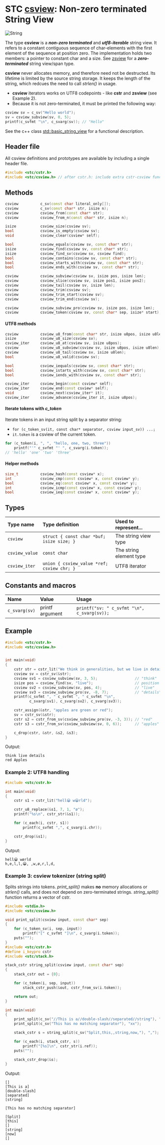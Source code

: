 # STC [csview](../include/stc/csview.h): Non-zero terminated String View
![String](pics/string.jpg)

The type **csview** is a ***non-zero terminated*** and ***utf8-iterable*** string view. It refers to a
constant contiguous sequence of char-elements with the first element of the sequence at position zero.
The implementation holds two members: a pointer to constant char and a size. See [zsview](zsview_api.md)
for a ***zero-terminated*** string view/span type.

**csview** never allocates memory, and therefore need not be destructed. Its lifetime is limited by the
source string storage. It keeps the length of the string, which redcues the need to call *strlen()* in
usage.

- **csview** iterators works on UTF8 codepoints - like **cstr** and **zsview** (see Example 2).
- Because it is not zero-terminated, it must be printed the following way:
```c++
csview sv = c_sv("Hello world");
sv = csview_subview(sv, 0, 5);
printf(c_svfmt "\n", c_svarg(sv)); // "Hello"
```

See the c++ class [std::basic_string_view](https://en.cppreference.com/w/cpp/string/basic_string_view)
for a functional description.

## Header file

All csview definitions and prototypes are available by including a single header file.

```c++
#include <stc/cstr.h>
#include <stc/csview.h> // after cstr.h: include extra cstr-csview functions
```
## Methods

```c++
csview          c_sv(const char literal_only[]);                        // from string literal only
csview          c_sv(const char* str, isize n);                         // from a const char* and length n
csview          csview_from(const char* str);                           // from const char* str
csview          csview_from_n(const char* str, isize n);                // alias for c_sv(str, n)

isize           csview_size(csview sv);
bool            csview_is_empty(csview sv);
void            csview_clear(csview* self);

bool            csview_equals(csview sv, const char* str);
isize           csview_find(csview sv, const char* str);
isize           csview_find_sv(csview sv, csview find);
bool            csview_contains(csview sv, const char* str);
bool            csview_starts_with(csview sv, const char* str);
bool            csview_ends_with(csview sv, const char* str);

csview          csview_subview(csview sv, isize pos, isize len);
csview          csview_slice(csview sv, isize pos1, isize pos2);
csview          csview_tail(csview sv, isize len);                      // span of the trailing len bytes
csview          csview_trim(csview sv);                                 // trim whitespace and ctrl-chars on both ends
csview          csview_trim_start(csview sv);                           // trim from start of view
csview          csview_trim_end(csview sv);                             // trim from end of view

csview          csview_subview_pro(csview sv, isize pos, isize len);    // negative pos count from end
csview          csview_token(csview sv, const char* sep, isize* start); // *start > sv.size after last token
```

#### UTF8 methods
```c++
csview          csview_u8_from(const char* str, isize u8pos, isize u8len); // construct csview with u8len runes
isize           csview_u8_size(csview sv);                              // number of utf8 runes
csview_iter     csview_u8_at(csview sv, isize u8pos);                   // get rune at rune position
csview          csview_u8_subview(csview sv, isize u8pos, isize u8len); // utf8 span
csview          csview_u8_tail(csview sv, isize u8len);                 // span of the trailing u8len runes.
bool            csview_u8_valid(csview sv);                             // check utf8 validity of sv

bool            csview_iequals(csview sv, const char* str);             // utf8 case-insensitive comparison
bool            csview_istarts_with(csview sv, const char* str);        // utf8 case-insensitive
bool            csview_iends_with(csview sv, const char* str);          // utf8 case-insensitive

csview_iter     csview_begin(const csview* self);                       // utf8 iteration
csview_iter     csview_end(const csview* self);
void            csview_next(csview_iter* it);                           // next utf8 codepoint
csview_iter     csview_advance(csview_iter it, isize u8pos);            // advance +/- codepoints
```

#### Iterate tokens with *c_token*

Iterate tokens in an input string split by a separator string:
- `for (c_token_sv(it, const char* separator, csview input_sv)) ...;`
- `it.token` is a csview of the current token.

```c++
for (c_token(i, ", ", "hello, one, two, three"))
    printf("'" c_svfmt "' ", c_svarg(i.token));
// 'hello' 'one' 'two' 'three'
```

#### Helper methods
```c++
size_t          csview_hash(const csview* x);
int             csview_cmp(const csview* x, const csview* y);
bool            csview_eq(const csview* x, const csview* y);
int             csview_icmp(const csview* x, const csview* y);
bool            csview_ieq(const csview* x, const csview* y);
```

## Types

| Type name       | Type definition                            | Used to represent...     |
|:----------------|:-------------------------------------------|:-------------------------|
| `csview`        | `struct { const char *buf; isize size; }` | The string view type   |
| `csview_value`  | `const char`                               | The string element type  |
| `csview_iter`   | `union { csview_value *ref; csview chr; }` | UTF8 iterator            |

## Constants and macros

| Name           | Value                | Usage                                        |
|:---------------|:---------------------|:---------------------------------------------|
| `c_svarg(sv)`  | printf argument      | `printf("sv: " c_svfmt "\n", c_svarg(sv));`         |

## Example
```c++
#include <stc/cstr.h>
#include <stc/csview.h>


int main(void)
{
    cstr str = cstr_lit("We think in generalities, but we live in details.");
    csview sv = cstr_sv(&str);
    csview sv1 = csview_subview(sv, 3, 5);                 // "think"
    isize pos = csview_find(sv, "live");                   // position of "live"
    csview sv2 = csview_subview(sv, pos, 4);               // "live"
    csview sv3 = csview_subview_pro(sv, -8, 7);            // "details"
    printf(c_svfmt ", " c_svfmt ", " c_svfmt "\n",
           c_svarg(sv1), c_svarg(sv2), c_svarg(sv3));

    cstr_assign(&str, "apples are green or red");
    sv = cstr_sv(&str);
    cstr s2 = cstr_from_sv(csview_subview_pro(sv, -3, 3)); // "red"
    cstr s3 = cstr_from_sv(csview_subview(sv, 0, 6));      // "apples"

    c_drop(cstr, &str, &s2, &s3);
}
```
Output:
```
think live details
red Apples
```

### Example 2: UTF8 handling
```c++
#include <stc/cstr.h>

int main(void)
{
    cstr s1 = cstr_lit("hell😀 w😀rld");

    cstr_u8_replace(&s1, 7, 1, "ø");
    printf("%s\n", cstr_str(&s1));

    for (c_each(i, cstr, s1))
        printf(c_svfmt ",", c_svarg(i.chr));

    cstr_drop(&s1);
}
```
Output:
```
hell😀 wørld
h,e,l,l,😀, ,w,ø,r,l,d,
```

### Example 3: csview tokenizer (string split)
Splits strings into tokens. *print_split()* makes **no** memory allocations or *strlen()* calls,
and does not depend on zero-terminated strings. *string_split()* function returns a vector of cstr.
```c++
#include <stdio.h>
#include <stc/csview.h>

void print_split(csview input, const char* sep)
{
    for (c_token_sv(i, sep, input))
        printf("[" c_svfmt "]\n", c_svarg(i.token));
    puts("");
}
#include <stc/cstr.h>
#define i_keypro cstr
#include <stc/stack.h>

stack_cstr string_split(csview input, const char* sep)
{
    stack_cstr out = {0};

    for (c_token(i, sep, input))
        stack_cstr_push(&out, cstr_from_sv(i.token));

    return out;
}

int main(void)
{
    print_split(c_sv("//This is a//double-slash//separated//string"), "//");
    print_split(c_sv("This has no matching separator"), "xx");

    stack_cstr s = string_split(c_sv("Split,this,,string,now,"), ",");

    for (c_each(i, stack_cstr, s))
        printf("[%s]\n", cstr_str(i.ref));
    puts("");

    stack_cstr_drop(&s);
}
```
Output:
```
[]
[This is a]
[double-slash]
[separated]
[string]

[This has no matching separator]

[Split]
[this]
[]
[string]
[now]
[]
```
